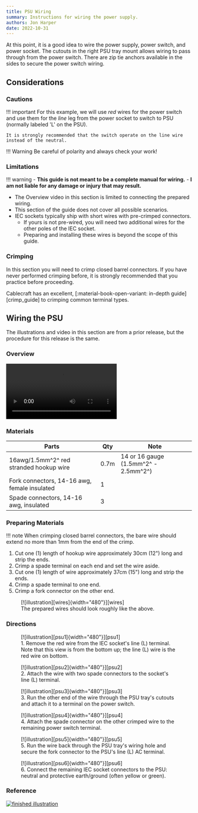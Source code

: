 ```yaml
---
title: PSU Wiring
summary: Instructions for wiring the power supply.
authors: Jon Harper
date: 2022-10-31
---
```


At this point, it is a good idea to wire the power supply, power switch, and power socket. The cutouts
in the right PSU tray mount allows wiring to pass through from the power switch. There are zip tie
anchors available in the sides to secure the power switch wiring.

## Considerations

### Cautions

!!! important
    For this example, we will use *red* wires for the power switch and use them for the *line* leg from the power socket to switch to PSU (normally labeled 'L' on the PSU).
    
    It is strongly recommended that the switch operate on the line wire instead of the neutral.

!!! Warning
    Be careful of polarity and always check your work!

### Limitations

!!! warning 
    - **This guide is not meant to be a complete manual for wiring.**
    - **I am not liable for any damage or injury that may result.**

- The Overview video in this section is limited to connecting the prepared wiring.
- This section of the guide does not cover all possible scenarios.
- IEC sockets typically ship with short wires with pre-crimped connectors.
    - If yours is not pre-wired, you will need two additional wires for the other poles of the IEC socket.
    - Preparing and installing these wires is beyond the scope of this guide.

### Crimping

In this section you will need to crimp closed barrel connectors. If you have never performed crimping before, it is strongly recommended that you practice before proceeding.

Cablecraft has an excellent, [:material-book-open-variant: in-depth guide][crimp_guide] to crimping common terminal types.


## Wiring the PSU

The illustrations and video in this section are from a prior release, but the procedure for this release is the same.

###  Overview

<video controls="">
    <source src="{{meta.video_folder}}psu_wiring.mp4" type="video/mp4">
</video>

### Materials

| Parts                                         | Qty  | Note                                |
|-----------------------------------------------|------|-------------------------------------|
| 16awg/1.5mm^2^ red stranded hookup wire       | 0.7m | 14 or 16 gauge (1.5mm^2^ - 2.5mm^2^) |
| Fork connectors, 14-16 awg, female insulated  | 1    |                                     |
| Spade connectors, 14-16 awg, insulated        | 3    |                                     |

### Preparing Materials

!!! note
    When crimping closed barrel connectors, the bare wire should extend no more than 1mm from the end of the crimp.

1. Cut one (1) length of hookup wire approximately 30cm (12") long and strip the ends.
2. Crimp a spade terminal on each end and set the wire aside.
3. Cut one (1) length of wire approximately 37cm (15") long and strip the ends.
4. Crimp a spade terminal to one end.
5. Crimp a fork connector on the other end.

<figure markdown>
  [![illustration][wires]{width="480"}][wires]
  <figcaption>The prepared wires should look roughly like the above.</figcaption>
</figure>

### Directions

<figure markdown>
  [![illustration][psu1]{width="480"}][psu1]
  <figcaption>1. Remove the red wire from the IEC socket's line (L) terminal. Note that this view is from the bottom up; the line (L) wire is the red wire on bottom.</figcaption>
</figure>

<figure markdown>
  [![illustration][psu2]{width="480"}][psu2]
  <figcaption>2. Attach the wire with two spade connectors to the socket's line (L) terminal.</figcaption>
</figure>

<figure markdown>
  [![illustration][psu3]{width="480"}][psu3]
  <figcaption>3. Run the other end of the wire through the PSU tray's cutouts and attach it to a terminal on the power switch.</figcaption>
</figure>

<figure markdown>
  [![illustration][psu4]{width="480"}][psu4]
  <figcaption>4. Attach the spade connector on the other crimped wire to the remaining power switch terminal.</figcaption>
</figure>

<figure markdown>
  [![illustration][psu5]{width="480"}][psu5]
  <figcaption>5. Run the wire back through the PSU tray's wiring hole and secure the fork connector to the PSU's line (L) AC terminal.</figcaption>
</figure>

<figure markdown>
  [![illustration][psu6]{width="480"}][psu6]
  <figcaption>6. Connect the remaining IEC socket connectors to the PSU: neutral and protective earth/ground (often yellow or green).</figcaption>
</figure>


### Reference

[![finished illustration][psu_final]][psu_final]

[psu1]: ../img/assembly/core/psu/wire1.webp
[psu2]: ../img/assembly/core/psu/wire2.webp
[psu3]: ../img/assembly/core/psu/wire3.webp
[psu4]: ../img/assembly/core/psu/wire4.webp
[psu5]: ../img/assembly/core/psu/wire5.webp
[psu6]: ../img/assembly/core/psu/wire6.webp
[psu_final]: ../img/assembly/core/psu/wire_finished.webp
[wires]: ../img/assembly/core/psu/wires.webp